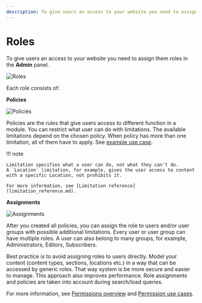 ```yaml
---
description: To give users an access to your website you need to assign them roles in the Admin Panel.
---
```


# Roles

To give users an access to your website you need to assign them roles in the **Admin** panel.

![Roles](admin_panel_roles.png "Roles")

Each role consists of:

**Policies**

![Policies](admin_panel_policies.png "Policies")

Policies are the rules that give users access to different function in a module.
You can restrict what user can do with limitations.
The available limitations depend on the chosen policy.
When policy has more than one limitation, all of them have to apply.
See [example use case](permission_use_cases.md#restrict-editing-to-part-of-the-tree).

!!! note

    Limitation specifies what a user can do, not what they can't do.
    A `Location` limitation, for example, gives the user access to content with a specific Location, not prohibits it.

    For more information, see [Limitation reference](limitation_reference.md).

**Assignments**

![Assignments](admin_panel_assignments.png "Assignments")

After you created all policies, you can assign the role to users and/or user groups with possible additional limitations.
Every user or user group can have multiple roles.
A user can also belong to many groups, for example, Administrators, Editors, Subscribers.

Best practice is to avoid assigning roles to users directly.
Model your content (content types, sections, locations etc.) in a way that can be accessed by generic roles.
That way system is be more secure and easier to manage.
This approach also improves performance.
Role assignments and policies are taken into account during search/load queries.

For more information, see [Permissions overview](permissions.md) and [Permission use cases](permission_use_cases.md).